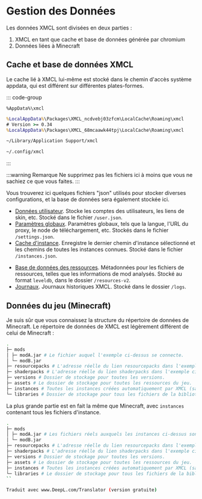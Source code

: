 # Gestion des Données

Les données XMCL sont divisées en deux parties :

1. XMCL en tant que cache et base de données générée par chromium
2. Données liées à Minecraft

## Cache et base de données XMCL

Le cache lié à XMCL lui-même est stocké dans le chemin d'accès système appdata, qui est différent sur différentes plates-formes.

::: code-group
```cmd[Windows]
%AppData%\xmcl
```
```cmd [Windows (APPX/appinstaller)]
%LocalAppData%\Packages\XMCL_ncdvebj03zfcm\LocalCache\Roaming\xmcl
# Version >= 0.34
%LocalAppData%\Packages\XMCL_68mcaawk44tpj\LocalCache\Roaming\xmcl
```
```sh [macOS]
~/Library/Application Support/xmcl
```
```sh [Linux]
~/.config/xmcl
```
:::

:::warning Remarque
Ne supprimez pas les fichiers ici à moins que vous ne sachiez ce que vous faites.
:::

Vous trouverez ici quelques fichiers "json" utilisés pour stocker diverses configurations, et la base de données sera également stockée ici.

- [Données utilisateur](../protocol/user.md). Stocke les comptes des utilisateurs, les liens de skin, etc. Stocké dans le fichier `/user.json`.
- [Paramètres globaux](../protocol/setting.md). Paramètres globaux, tels que la langue, l'URL du proxy, le node de téléchargement, etc. Stockés dans le fichier `/settings.json`.
- [Cache d'instance](../protocol/instance.md). Enregistre le dernier chemin d'instance sélectionné et les chemins de toutes les instances connues. Stocké dans le fichier `/instances.json`.
<!-- - [Cache Java](../protocole/java.md). Enregistre les chemins Java détectés, les informations de version, etc. Stocké dans le fichier `/java.json`. -->
- [Base de données des ressources](../protocol/resources.md). Métadonnées pour les fichiers de ressources, telles que les informations de mod analysés. Stocké au format `leveldb`, dans le dossier `/resources-v2`.
- [Journaux](../protocol/logs.md). Journaux historiques XMCL. Stocké dans le dossier `/logs`.

## Données du jeu (Minecraft)

Je suis sûr que vous connaissez la structure du répertoire de données de Minecraft.
Le répertoire de données de XMCL est légèrement différent de celui de Minecraft :

```sh {9}
.
├─ mods
│ ├─ modA.jar # Le fichier auquel l'exemple ci-dessus se connecte.
│ └─ modB.jar
├─ resourcepacks # L'adresse réelle du lien resourcepacks dans l'exemple ci-dessus.
├─ shaderpacks # L'adresse réelle du lien shaderpacks dans l'exemple ci-dessus.
├─ versions # Dossier de stockage pour toutes les versions.
├─ assets # Le dossier de stockage pour toutes les ressources du jeu.
├─ instances # Toutes les instances créées automatiquement par XMCL (sauf les importations) sont ici.
└─ libraries # Dossier de stockage pour tous les fichiers de la bibliothèque.
```

La plus grande partie est en fait la même que Minecraft, avec `instances` contenant tous les fichiers d'instance.

```sh {9}
.
├─ mods
│ ├─ modA.jar # Les fichiers réels auxquels les instances ci-dessus sont connectées.
│ └─ modB.jar
├─ resourcepacks # L'adresse réelle du lien resourcepacks dans l'exemple ci-dessus.
├─ shaderpacks # L'adresse réelle du lien shaderpacks dans l'exemple ci-dessus.
├─ versions # Dossier de stockage pour toutes les versions.
├─ assets # Le dossier de stockage pour toutes les ressources du jeu.
├─ instances # Toutes les instances créées automatiquement par XMCL (sauf l'import) sont ici // [!code focus]
└─ libraries # Le dossier de stockage pour tous les fichiers de la bibliothèque.
``

Traduit avec www.DeepL.com/Translator (version gratuite)